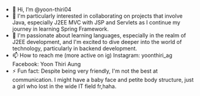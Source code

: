 - 👋 Hi, I’m @yoon-thiri04
- 👀 I'm particularly interested in collaborating on projects that involve Java, especially J2EE MVC with JSP and Servlets as I continue my journey in learning Spring Framework.
- 🌱 I'm passionate about learning languages, especially in the realm of J2EE development, and I'm excited to dive deeper into the world of technology, particularly in backend development.
- 📫 How to reach me (more active on ig)
     Instagram: yoonthiri_ag
     Facebook: Yoon Thiri Aung
- ⚡ Fun fact: Despite being very friendly, I'm not the best at communication.
   I might have a baby face and petite body structure, just a girl who lost in the wide IT field fr,haha.

<!---
yoon-thiri04/yoon-thiri04 is a ✨ special ✨ repository because its `README.md` (this file) appears on your GitHub profile.
You can click the Preview link to take a look at your changes.
--->
